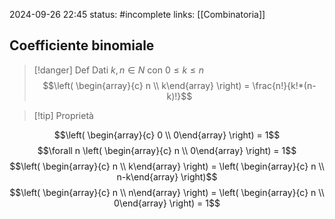 2024-09-26 22:45
status: #incomplete 
links: [[Combinatoria]]

## Coefficiente binomiale
> [!danger] Def
> Dati $k, n \in N$ con $0 \leq k \leq n$
>$$\left( \begin{array}{c} n \\ k\end{array} \right) = \frac{n!}{k!*(n-k)!}$$

> [!tip] Proprietà
> 
$$\left( \begin{array}{c} 0 \\ 0\end{array} \right) = 1$$
$$\forall n \left( \begin{array}{c} n \\ 0\end{array} \right) = 1$$$$\left( \begin{array}{c} n \\ k\end{array} \right) = \left( \begin{array}{c} n \\ n-k\end{array} \right)$$$$\left( \begin{array}{c} n \\ n\end{array} \right) = \left( \begin{array}{c} n \\ 0\end{array} \right) = 1$$
